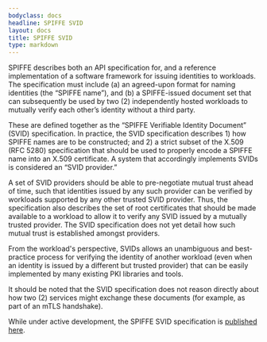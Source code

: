 ```yaml
---
bodyclass: docs
headline: SPIFFE SVID
layout: docs
title: SPIFFE SVID
type: markdown
---
```

SPIFFE describes both an API specification for, and a reference implementation of a software framework for issuing identities to workloads. The specification must include (a) an agreed-upon format for naming identities (the “SPIFFE name”), and (b) a SPIFFE-issued document set that can subsequently be used by two (2) independently hosted workloads to mutually verify each other’s identity without a third party.

These are defined together as the “SPIFFE Verifiable Identity Document” (SVID) specification. In practice, the SVID specification describes 1) how SPIFFE names are to be constructed; and 2) a strict subset of the X.509 (RFC 5280) specification that should be used to properly encode a SPIFFE name into an X.509 certificate. A system that accordingly implements SVIDs is considered an “SVID provider.”

A set of SVID providers should be able to pre-negotiate mutual trust ahead of time, such that identities issued by any such provider can be verified by workloads supported by any other trusted SVID provider. Thus, the specification also describes the set of root certificates that should be made available to a workload to allow it to verify any SVID issued by a mutually trusted provider. The SVID specification does not yet detail how such mutual trust is established amongst providers.

From the workload's perspective, SVIDs allows an unambiguous and best-practice process for verifying the identity of another workload (even when an identity is issued by a different but trusted provider) that can be easily implemented by many existing PKI libraries and tools.

It should be noted that the SVID specification does not reason directly about how two (2) services might exchange these documents (for example, as part of an mTLS handshake).

While under active development, the SPIFFE SVID specification is [published here](https://github.com/spiffe/svid).
